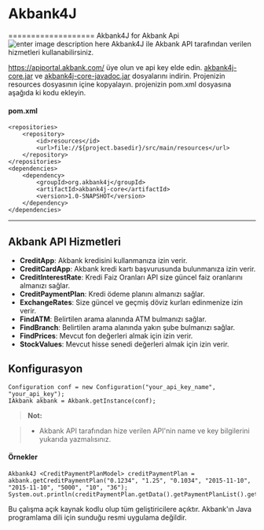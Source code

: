 # Akbank4J
===================
Akbank4J for Akbank Api
![enter image description here](http://akbank4j.org/akbank4j.jpg)
Akbank4J ile Akbank API tarafından verilen hizmetleri kullanabilirsiniz.

https://apiportal.akbank.com/ üye olun ve api key elde edin.
[akbank4j-core.jar](http://akbank4j.org/akbank4j-core.jar) ve [akbank4j-core-javadoc.jar](http://akbank4j.org/akbank4j-core-javadoc.jar) dosyalarını indirin. Projenizin resources dosyasının içine kopyalayın. projenizin pom.xml dosyasına aşağıda ki kodu ekleyin.

#### pom.xml

    <repositories>
        <repository>
            <id>resources</id>
            <url>file://${project.basedir}/src/main/resources</url>
        </repository>
    </repositories>
    <dependencies>
        <dependency>
            <groupId>org.akbank4j</groupId>
            <artifactId>akbank4j-core</artifactId>
            <version>1.0-SNAPSHOT</version>
        </dependency>
    </dependencies>


----------

Akbank API Hizmetleri
-------------
 - **CreditApp**: Akbank kredisini kullanmanıza izin verir.
 - **CreditCardApp**: Akbank kredi kartı başvurusunda bulunmanıza izin verir.
 - **CreditInterestRate**: Kredi Faiz Oranları API size güncel faiz oranlarını almanızı sağlar.
 - **CreditPaymentPlan**: Kredi ödeme planını almanızı sağlar.
 - **ExchangeRates**: Size güncel ve geçmiş döviz kurları edinmenize izin verir.
 - **FindATM**: Belirtilen arama alanında ATM bulmanızı sağlar.
 - **FindBranch**: Belirtilen arama alanında yakın şube bulmanızı sağlar.
 - **FindPrices**: Mevcut fon değerleri almak için izin verir.
 - **StockValues**: Mevcut hisse senedi değerleri almak için izin verir.


Konfigurasyon
-------------
    Configuration conf = new Configuration("your_api_key_name", "your_api_key");
    IAkbank akbank = Akbank.getInstance(conf);


> **Not:**

> - Akbank API tarafından hize verilen API'nin name ve key bilgilerini yukarıda yazmalısınız.


#### Örnekler

    Akbank4J <CreditPaymentPlanModel> creditPaymentPlan = akbank.getCreditPaymentPlan("0.1234", "1.25", "0.1034", "2015-11-10", "2015-11-10", "5000", "10", "36");
    System.out.println(creditPaymentPlan.getData().getPaymentPlanList().get(0).getDate());


Bu çalışma açık kaynak kodlu olup tüm geliştiricilere açıktır. Akbank'ın Java programlama dili için sunduğu resmi uygulama değildir.

